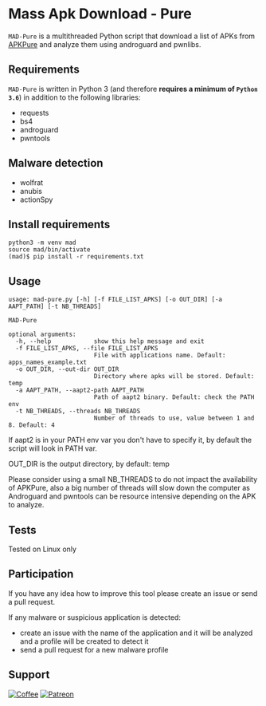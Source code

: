 # Mass Apk Download - Pure

`MAD-Pure` is a multithreaded Python script that download a list of APKs from [APKPure](https://apkpure.com/) and analyze them using androguard and pwnlibs.

## Requirements
`MAD-Pure` is written in Python 3 (and therefore **requires a minimum of `Python 3.6`**) in addition to the following libraries:
- requests
- bs4
- androguard 
- pwntools

## Malware detection
- wolfrat
- anubis
- actionSpy

## Install requirements
```
python3 -m venv mad
source mad/bin/activate
(mad)$ pip install -r requirements.txt
```
## Usage
```
usage: mad-pure.py [-h] [-f FILE_LIST_APKS] [-o OUT_DIR] [-a AAPT_PATH] [-t NB_THREADS]

MAD-Pure

optional arguments:
  -h, --help            show this help message and exit
  -f FILE_LIST_APKS, --file FILE_LIST_APKS
                        File with applications name. Default: apps_names_example.txt
  -o OUT_DIR, --out-dir OUT_DIR
                        Directory where apks will be stored. Default: temp
  -a AAPT_PATH, --aapt2-path AAPT_PATH
                        Path of aapt2 binary. Default: check the PATH env
  -t NB_THREADS, --threads NB_THREADS
                        Number of threads to use, value between 1 and 8. Default: 4
```
If aapt2 is in your PATH env var you don't have to specify it, by default the script will look in PATH var.

OUT_DIR is the output directory, by default: temp

Please consider using a small NB_THREADS to do not impact the availability of APKPure, also a big number of threads will 
slow down the computer as Androguard and pwntools can be resource intensive depending on the APK to analyze.

## Tests
Tested on Linux only 

## Participation
If you have any idea how to improve this tool please create an issue or send a pull request.

If any malware or suspicious application is detected:
 - create an issue with the name of the application and it will be analyzed and a profile will be created to detect it
 - send a pull request for a new malware profile

## Support 
[![Coffee](https://img.buymeacoffee.com/button-api/?text=Support&emoji=&slug=secthetech&button_colour=5F7FFF&font_colour=ffffff&font_family=Cookie&outline_colour=000000&coffee_colour=FFDD00)](https://www.buymeacoffee.com/secthetech)
[![Patreon](https://img.shields.io/badge/patreon-donate-blue.svg)](https://www.patreon.com/secthetech)